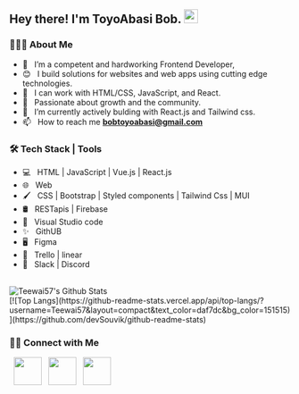<h2> Hey there! I'm ToyoAbasi Bob. <img src="https://media.tenor.com/Wx9IEmZZXSoAAAAj/hi.gif" width="25"></h2>

<h3> 👨🏻‍💻 About Me </h3>

- 🔭 &nbsp; I’m a competent and hardworking Frontend Developer,
- 😊 &nbsp; I build solutions for websites and web apps using cutting edge technologies.
- 💼 &nbsp; I can work with HTML/CSS, JavaScript, and React.
- 💖 &nbsp; Passionate about growth and the community.
- 🌱 &nbsp; I’m currently actively bulding with React.js and Tailwind css.
- 📫 &nbsp; How to reach me **bobtoyoabasi@gmail.com**


<h3>🛠 Tech Stack | Tools</h3>

- 💻 &nbsp; HTML | JavaScript | Vue.js | React.js
- 🌐 &nbsp; Web 
- 🖌️ &nbsp; CSS | Bootstrap | Styled components | Tailwind Css | MUI
- 🛢 &nbsp; RESTapis | Firebase
- 🔧 &nbsp; Visual Studio code 
- ✨ &nbsp; GithUB
- 🖥 &nbsp; Figma
- 📙 &nbsp; Trello | linear
- 🤝 &nbsp; Slack | Discord 



<br>

<img align="center" src="https://github-readme-stats.vercel.app/api?username=Teewai57&include_all_commits=true&count_private=true&show_icons=true&line_height=20&title_color=7A7ADB&icon_color=2234AE&text_color=D3D3D3&bg_color=0,000000,130F40" alt="Teewai57's Github Stats">

</br>
[![Top Langs](https://github-readme-stats.vercel.app/api/top-langs/?username=Teewai57&layout=compact&text_color=daf7dc&bg_color=151515)](https://github.com/devSouvik/github-readme-stats)

<h3> 🤝🏻 Connect with Me </h3>

<p align="start">
&nbsp; <a href="https://twitter.com/ToyoabasiBob" target="_blank" rel="noopener noreferrer"><img src="https://img.icons8.com/plasticine/100/000000/twitter.png" width="50" /></a>
&nbsp; <a href="https://www.linkedin.com/in/toyoabasibob/" target="_blank" rel="noopener noreferrer"><img src="https://img.icons8.com/plasticine/100/000000/linkedin.png" width="50" /></a>
&nbsp; <a href="mailto:bobtoyoabasi@gmail.com" target="_blank" rel="noopener noreferrer"><img src="https://img.icons8.com/plasticine/100/000000/gmail.png"  width="50" /></a>
</p>



  

